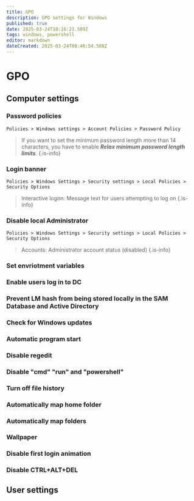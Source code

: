 ```yaml
---
title: GPO
description: GPO settings for Windows
published: true
date: 2025-03-24T10:16:21.509Z
tags: windows, powershell
editor: markdown
dateCreated: 2025-03-24T08:46:54.588Z
---
```


# GPO
## Computer settings

### Password policies
`Policies > Windows settings > Account Policies > Password Policy`

> If you want to set the minimum password length more than 14 characters, you have to enable ***Relax minimum password length limits***.
{.is-info}


### Login banner
`Policies > Windows Settings > Security settings > Local Policies > Security Options`
 
> Interactive logon: Message text for users attempting to log on
{.is-info}

### Disable local Administrator
`Policies > Windows Settings > Security settings > Local Policies > Security Options`

> Accounts: Administrator account status (disabled)
{.is-info}

### Set envriotment variables


### Enable users log in to DC

### Prevent LM hash from being stored locally in the SAM Database and Active Directory

### Check for Windows updates

### Automatic program start

### Disable regedit

### Disable "cmd" "run" and "powershell"

### Turn off file history

### Automatically map home folder

### Automatically map folders

### Wallpaper

### Disable first login animation

### Disable CTRL+ALT+DEL



## User settings


